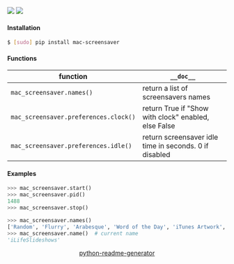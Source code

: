 <!--
https://pypi.org/project/readme-generator/
https://pypi.org/project/python-readme-generator/
-->

[![](https://img.shields.io/badge/OS-MacOS-blue.svg?longCache=True)]()
[![](https://img.shields.io/pypi/pyversions/mac-screensaver.svg?longCache=True)](https://pypi.org/project/mac-screensaver/)

#### Installation
```bash
$ [sudo] pip install mac-screensaver
```

#### Functions
function|`__doc__`
-|-
`mac_screensaver.names()` |return a list of screensavers names
`mac_screensaver.preferences.clock()` |return True if "Show with clock" enabled, else False
`mac_screensaver.preferences.idle()` |return screensaver idle time in seconds. 0 if disabled

#### Examples
```python
>>> mac_screensaver.start()
>>> mac_screensaver.pid()
1488
>>> mac_screensaver.stop()
```

```python
>>> mac_screensaver.names()
['Random', 'Flurry', 'Arabesque', 'Word of the Day', 'iTunes Artwork', 'Computer Name', 'Shell', 'FloatingMessage', 'iLifeSlideshows']
>>> mac_screensaver.name()  # current name
'iLifeSlideshows'
```

<p align="center">
    <a href="https://pypi.org/project/python-readme-generator/">python-readme-generator</a>
</p>